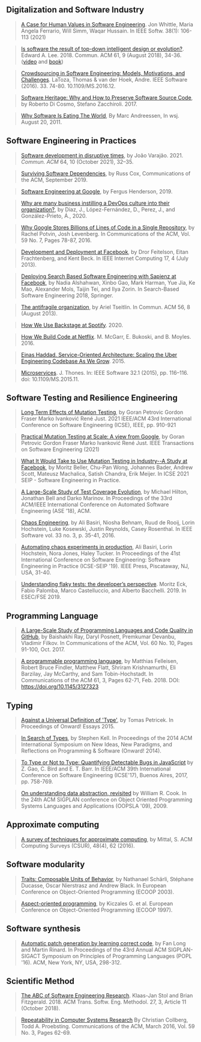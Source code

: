 ## Digitalization and Software Industry

> [A Case for Human Values in Software Engineering](http://dx.doi.org/10.1109/MS.2019.2956701). Jon Whittle, Maria Angela Ferrario, Will Simm, Waqar Hussain. In IEEE Softw. 38(1): 106-113 (2021)

> [Is software the result of top-down intelligent design or evolution?](https://doi.org/10.1145/3213763). Edward A. Lee. 2018. Commun. ACM 61, 9 (August 2018), 34-36. ([video](https://youtu.be/WBlWc6fJL_c) and [book](https://mitpress.mit.edu/books/plato-and-nerd))

> [Crowdsourcing in Software Engineering: Models, Motivations, and Challenges](http://dx.doi.org/10.1109/MS.2016.12). LaToza, Thomas & van der Hoek, Andre. IEEE Software (2016). 33. 74-80. 10.1109/MS.2016.12. 

>  [Software Heritage: Why and How to Preserve Software Source Code](https://hal.archives-ouvertes.fr/hal-01590958/document), by Roberto Di Cosmo, Stefano Zacchiroli. 2017.

> [Why Software Is Eating The World](https://www.wsj.com/articles/SB10001424053111903480904576512250915629460), By Marc Andreessen, In wsj. August 20, 2011.

## Software Engineering in Practices

> [Software development in disruptive times](https://doi.org/10.1145/3453932), by João Varajão. 2021. <i>Commun. ACM</i> 64, 10 (October 2021), 32–35.

> [Surviving Software Dependencies](https://cacm.acm.org/magazines/2019/9/238968-surviving-software-dependencies/fulltext), by Russ Cox, Communications of the ACM, September 2019.

> [Software Engineering at Google](https://arxiv.org/pdf/1702.01715.pdf), by Fergus Henderson, 2019.

> [Why are many business instilling a DevOps culture into their organization?](https://arxiv.org/abs/2005.10388), by Diaz, J., López-Fernández, D., Perez, J., and González-Prieto, Á., 2020.

> [Why Google Stores Billions of Lines of Code in a Single Repository](https://cacm.acm.org/magazines/2016/7/204032-why-google-stores-billions-of-lines-of-code-in-a-single-repository/fulltext), by Rachel Potvin, Josh Levenberg. In Communications of the ACM, Vol. 59 No. 7, Pages 78-87, 2016.

> [Development and Deployment at Facebook](http://www.frachtenberg.org/eitan/pubs/papers/feitelson13:devops.pdf), by Dror Feitelson, Eitan Frachtenberg, and Kent Beck. In IEEE Internet Computing 17, 4 (July 2013).

> [Deploying Search Based Software Engineering with Sapienz at Facebook](https://link.springer.com/chapter/10.1007/978-3-319-99241-9_1), by Nadia Alshahwan, Xinbo Gao, Mark Harman, Yue Jia, Ke Mao, Alexander Mols, Taijin Tei, and Ilya Zorin. In Search-Based Software Engineering 2018, Springer.

> [The antifragile organization](http://queue.acm.org/detail.cfm?id=2499552), by Ariel Tseitlin. In Commun. ACM 56, 8 (August 2013).

> [How We Use Backstage at Spotify](https://engineering.atspotify.com/2020/04/21/how-we-use-backstage-at-spotify/). 2020.

> [How We Build Code at Netflix](http://techblog.netflix.com/2016/03/how-we-build-code-at-netflix.html). M. McGarr, E. Bukoski, and B. Moyles. 2016.

> [Einas Haddad. Service-Oriented Architecture: Scaling the Uber Engineering Codebase As We Grow](https://eng.uber.com/service-oriented-architecture/). 2015. 

> [Microservices](). J. Thones. In: IEEE Software 32.1 (2015), pp. 116–116. doi: 10.1109/MS.2015.11.

## Software Testing and Resilience Engineering

> [Long Term Effects of Mutation Testing](https://research.google/pubs/pub50424/), by Goran Petrovic Gordon Fraser Marko Ivanković René Just. 2021 IEEE/ACM 43rd International Conference on Software Engineering (ICSE), IEEE, pp. 910-921

> [Practical Mutation Testing at Scale: A view from Google](https://research.google/pubs/pub50658/), by Goran Petrovic Gordon Fraser Marko Ivanković René Just. IEEE Transactions on Software Engineering (2021)

> [What It Would Take to Use Mutation Testing in Industry--A Study at Facebook](https://arxiv.org/abs/2010.13464), by Moritz Beller, Chu-Pan Wong, Johannes Bader, Andrew Scott, Mateusz Machalica, Satish Chandra, Erik Meijer. In ICSE 2021 SEIP - Software Engineering in Practice. 

<!-- 
> [State of Mutation Testing at Google](https://research.google.com/pubs/pub46584.html), by Goran Petrovic and Marko Ivankovic. In Proceedings of the 40th International Conference on Software Engineering 2018 (SEIP). 
-->

> [A Large-Scale Study of Test Coverage Evolution](http://mir.cs.illinois.edu/marinov/publications/HiltonETAL18TestCoverageEvolution.pdf), by Michael Hilton, Jonathan Bell and Darko Marinov. In Proceedings of the 33rd ACM/IEEE International Conference on Automated Software Engineering (ASE ’18), ACM.

> [Chaos Engineering](https://www.computer.org/cms/Computer.org/ComputingNow/issues/2016/07/mso2016030035.pdf), by Ali Basiri, Niosha Behnam, Ruud de Rooij, Lorin Hochstein, Luke Kosewski, Justin Reynolds, Casey Rosenthal. In IEEE Software vol. 33 no. 3, p. 35-41, 2016.

> [Automating chaos experiments in production](https://arxiv.org/abs/1905.04648), Ali Basiri, Lorin Hochstein, Nora Jones, Haley Tucker. In Proceedings of the 41st International Conference on Software Engineering: Software Engineering in Practice (ICSE-SEIP '19). IEEE Press, Piscataway, NJ, USA, 31-40.

> [Understanding flaky tests: the developer’s perspective](https://arxiv.org/abs/1907.01466). Moritz Eck, Fabio Palomba, Marco Castelluccio, and Alberto Bacchelli. 2019.  In ESEC/FSE 2019.

## Programming Language

> [A Large-Scale Study of Programming Languages and Code Quality in GitHub](https://cacm.acm.org/magazines/2017/10/221326-a-large-scale-study-of-programming-languages-and-code-quality-in-github/fulltext), by Baishakhi Ray, Daryl Posnett, Premkumar Devanbu, Vladimir Filkov. In Communications of the ACM, Vol. 60 No. 10, Pages 91-100, Oct. 2017.

> [A programmable programming language](https://cacm.acm.org/magazines/2018/3/225475-a-programmable-programming-language/fulltext), by Matthias Felleisen, Robert Bruce Findler, Matthew Flatt, Shriram Krishnamurthi, Eli Barzilay, Jay McCarthy, and Sam Tobin-Hochstadt. In Communications of the ACM 61, 3, Pages 62-71, Feb. 2018. DOI: https://doi.org/10.1145/3127323

## Typing

> [Against a Universal Definition of 'Type'](http://tomasp.net/academic/papers/against-types/index.html), by Tomas Petricek. In Proceedings of Onward! Essays 2015.

> [In Search of Types](http://www.cl.cam.ac.uk/~srk31/research/papers/kell14in-author-version.pdf), by Stephen Kell. In Proceedings of the 2014 ACM International Symposium on New Ideas, New Paradigms, and Reflections on Programming & Software (Onward! 2014).

> [To Type or Not to Type: Quantifying Detectable Bugs in JavaScript](http://ttendency.cs.ucl.ac.uk/projects/type_study/documents/type_study.pdf) by Z. Gao, C. Bird and E. T. Barr. In IEEE/ACM 39th International Conference on Software Engineering (ICSE'17), Buenos Aires, 2017, pp. 758-769.

> [On understanding data abstraction, revisited](http://www.cs.utexas.edu/~wcook/Drafts/2009/essay.pdf) by 	William R. Cook. In the 24th ACM SIGPLAN conference on Object Oriented Programming Systems Languages and Applications (OOPSLA '09), 2009.

## Approximate computing

> [A survey of techniques for approximate computing](https://www.researchgate.net/profile/Sparsh_Mittal/publication/290194892_A_Survey_Of_Techniques_for_Approximate_Computing/links/569570a208ae425c68983c70/A-Survey-Of-Techniques-for-Approximate-Computing.pdf), by Mittal, S. ACM Computing Surveys (CSUR), 48(4), 62 (2016).

<!--
##### Additional references:

> [DieHard: probabilistic memory safety for unsafe languages](https://people.cs.umass.edu/~emery/pubs/fp014-berger.pdf), by Emery D. Berger and Benjamin G. Zorn. In Proceedings of the 27th ACM SIGPLAN Conference on Programming Language Design and Implementation (PLDI '06).
-->

## Software modularity

> [Traits: Composable Units of Behavior](http://scg.unibe.ch/archive/papers/Scha02bTraits.pdf), by Nathanael Schärli, Stéphane Ducasse, Oscar Nierstrasz and Andrew Black. In European Conference on Object-Oriented Programming (ECOOP 2003).

> [Aspect-oriented programming](https://www.cs.ubc.ca/~gregor/papers/kiczales-ECOOP1997-AOP.pdf), by Kiczales G. et al. European Conference on Object-Oriented Programming (ECOOP 1997).

## Software synthesis

> [Automatic patch generation by learning correct code](https://people.csail.mit.edu/fanl/papers/prophet-popl16.pdf), by Fan Long and Martin Rinard. In Proceedings of the 43rd Annual ACM SIGPLAN-SIGACT Symposium on Principles of Programming Languages (POPL '16). ACM, New York, NY, USA, 298-312.

<!--
##### Additional references:

> [An Analysis of Patch Plausibility and Correctness for Generate-And-Validate Patch Generation Systems](http://dspace.mit.edu/bitstream/handle/1721.1/94337/MIT-CSAIL-TR-2015-003.pdf), by Zichao Qi, Fan Long, Sara Achour, and Martin Rinard. In Proceedings of the 2015 International Symposium on Software Testing and Analysis (ISSTA 2015). ACM, New York, NY, USA, 24-36.

-->

## Scientific Method

> [The ABC of Software Engineering Research](https://dl.acm.org/doi/10.1145/3241743). Klaas-Jan Stol and Brian Fitzgerald. 2018. ACM Trans. Softw. Eng. Methodol. 27, 3, Article 11 (October 2018).

> [Repeatability in Computer Systems Research](https://cacm.acm.org/magazines/2016/3/198873-repeatability-in-computer-systems-research/fulltext) By Christian Collberg, Todd A. Proebsting. Communications of the ACM, March 2016, Vol. 59 No. 3, Pages 62-69.
